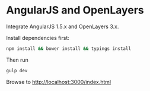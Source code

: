 # AngularJS and OpenLayers

Integrate AngularJS 1.5.x and OpenLayers 3.x.

Install dependencies first:

```sh
npm install && bower install && typings install
```

Then run

```sh
gulp dev
```

Browse to [http://localhost:3000/index.html](http://localhost:3000/index.html)

